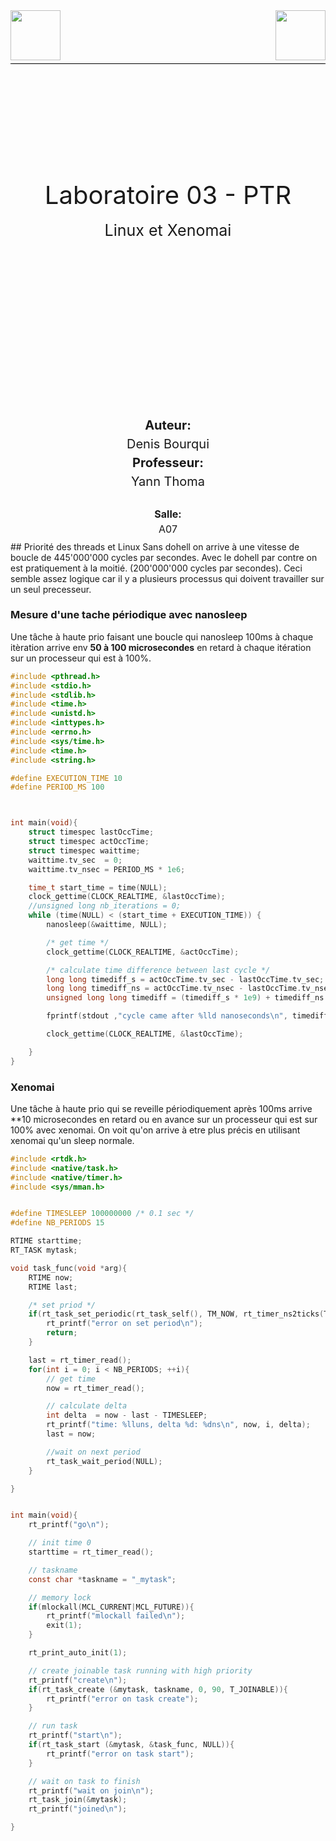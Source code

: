  <div style="width=100%; border-bottom: 1px solid black;">
  <img src="https://upload.wikimedia.org/wikipedia/commons/e/e5/HEIG-VD_Logo_83x25_CMJN_ROUGE.svg"  height="80px" style="margin-bottom:5px;"/>
  <img src="https://www.hes-so.ch/data/images/accroches/logo-hes-so-couleur-363-7988.jpg" height="80px" style="float:right;"/>
</div>


<div style=" text-align: center; clear right; line-height: 0.5;margin-top:200px;">
  <p style="font-size: 40px;">
    Laboratoire 03 - PTR
  </p>
  <p style="font-size:25px;">
    Linux et Xenomai
  </p>
</div>

<div style=" text-align: center; clear right; line-height: 0.5; margin-top:300px;">
  <p style="font-size: 20px; font-weight:bold">Auteur:</p>
  <p style="font-size:20px;">Denis Bourqui</p>
  <p style="font-size: 20px; font-weight:bold">Professeur:</p>
  <p style="font-size:20px;">Yann Thoma</p>
  </br>
  <p style="font-size: 16px; font-weight:bold">Salle:</p>
  <p style="font-size:16px;">A07</p>
</div>


<div style="page-break-after: always"></div>
## Priorité des threads et Linux
Sans dohell on arrive à une vitesse de boucle de 445'000'000 cycles par secondes. Avec le dohell par contre on est pratiquement à la moitié. (200'000'000 cycles par secondes). Ceci semble assez logique car il y a plusieurs processus qui doivent travailler sur un seul precesseur.

### Mesure d'une tache périodique avec nanosleep

Une tâche à haute prio faisant une boucle qui nanosleep 100ms à chaque itèration arrive env **50 à 100 microsecondes**  en retard à chaque itération sur un processeur qui est à 100%.

```C
#include <pthread.h>
#include <stdio.h>
#include <stdlib.h>
#include <time.h>
#include <unistd.h>
#include <inttypes.h>
#include <errno.h>
#include <sys/time.h>
#include <time.h>
#include <string.h>

#define EXECUTION_TIME 10
#define PERIOD_MS 100



int main(void){
    struct timespec lastOccTime;
    struct timespec actOccTime;
    struct timespec waittime;
    waittime.tv_sec  = 0;
    waittime.tv_nsec = PERIOD_MS * 1e6;

    time_t start_time = time(NULL);
    clock_gettime(CLOCK_REALTIME, &lastOccTime);
    //unsigned long nb_iterations = 0;
    while (time(NULL) < (start_time + EXECUTION_TIME)) {
        nanosleep(&waittime, NULL);

        /* get time */
        clock_gettime(CLOCK_REALTIME, &actOccTime);

        /* calculate time difference between last cycle */
        long long timediff_s = actOccTime.tv_sec - lastOccTime.tv_sec;
        long long timediff_ns = actOccTime.tv_nsec - lastOccTime.tv_nsec;
        unsigned long long timediff = (timediff_s * 1e9) + timediff_ns ;

        fprintf(stdout ,"cycle came after %lld nanoseconds\n", timediff);

        clock_gettime(CLOCK_REALTIME, &lastOccTime);

	}
}
```

### Xenomai

Une tâche à haute prio qui se reveille périodiquement après 100ms arrive **10 microsecondes en retard ou en avance sur un processeur qui est sur 100% avec xenomai.
On voit qu'on arrive à etre plus précis en utilisant xenomai qu'un sleep normale.

```C
#include <rtdk.h>
#include <native/task.h>
#include <native/timer.h>
#include <sys/mman.h>


#define TIMESLEEP 100000000 /* 0.1 sec */
#define NB_PERIODS 15

RTIME starttime;
RT_TASK mytask;

void task_func(void *arg){
    RTIME now;
    RTIME last;

    /* set priod */
    if(rt_task_set_periodic(rt_task_self(), TM_NOW, rt_timer_ns2ticks(TIMESLEEP))){
        rt_printf("error on set period\n");
        return;
    }

    last = rt_timer_read();
    for(int i = 0; i < NB_PERIODS; ++i){
        // get time
        now = rt_timer_read();

        // calculate delta
        int delta  = now - last - TIMESLEEP;
        rt_printf("time: %lluns, delta %d: %dns\n", now, i, delta);
        last = now;

        //wait on next period
        rt_task_wait_period(NULL);
    }

}


int main(void){
    rt_printf("go\n");

    // init time 0
    starttime = rt_timer_read();

    // taskname
    const char *taskname = "_mytask";

    // memory lock
    if(mlockall(MCL_CURRENT|MCL_FUTURE)){
        rt_printf("mlockall failed\n");
        exit(1);
    }

    rt_print_auto_init(1);

    // create joinable task running with high priority
    rt_printf("create\n");
    if(rt_task_create (&mytask, taskname, 0, 90, T_JOINABLE)){
        rt_printf("error on task create");
    }

    // run task
    rt_printf("start\n");
    if(rt_task_start (&mytask, &task_func, NULL)){
        rt_printf("error on task start");
    }

    // wait on task to finish
    rt_printf("wait on join\n");
    rt_task_join(&mytask);
    rt_printf("joined\n");

}
```